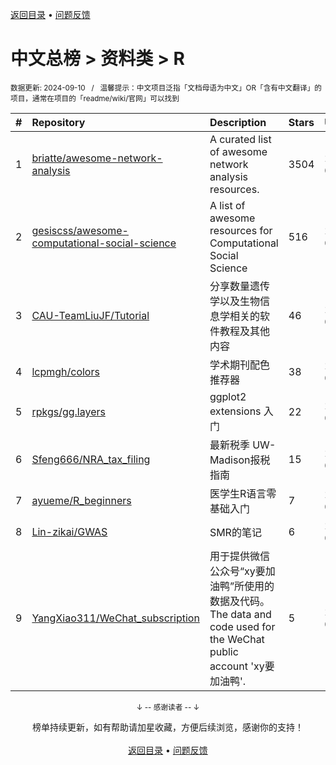 <a href="https://gitee.com/GrowingGit/GitHub-Chinese-Top-Charts#github中文排行榜">返回目录</a> • <a href="/content/docs/feedback.md">问题反馈</a>

# 中文总榜 > 资料类 > R
<sub>数据更新: 2024-09-10&nbsp;&nbsp;&nbsp;/&nbsp;&nbsp;&nbsp;温馨提示：中文项目泛指「文档母语为中文」OR「含有中文翻译」的项目，通常在项目的「readme/wiki/官网」可以找到</sub>

|#|Repository|Description|Stars|Updated|
|:-|:-|:-|:-|:-|
|1|[briatte/awesome-network-analysis](https://github.com/briatte/awesome-network-analysis)|A curated list of awesome network analysis resources.|3504|2024-06-13|
|2|[gesiscss/awesome-computational-social-science](https://github.com/gesiscss/awesome-computational-social-science)|A list of awesome resources for Computational Social Science|516|2024-08-11|
|3|[CAU-TeamLiuJF/Tutorial](https://github.com/CAU-TeamLiuJF/Tutorial)|分享数量遗传学以及生物信息学相关的软件教程及其他内容|46|2024-06-23|
|4|[lcpmgh/colors](https://github.com/lcpmgh/colors)|学术期刊配色推荐器|38|2024-04-06|
|5|[rpkgs/gg.layers](https://github.com/rpkgs/gg.layers)|ggplot2 extensions 入门|22|2024-09-04|
|6|[Sfeng666/NRA_tax_filing](https://github.com/Sfeng666/NRA_tax_filing)|最新税季 UW-Madison报税指南|15|2024-05-08|
|7|[ayueme/R_beginners](https://github.com/ayueme/R_beginners)|医学生R语言零基础入门|7|2024-07-27|
|8|[Lin-zikai/GWAS](https://github.com/Lin-zikai/GWAS)|SMR的笔记|6|2024-05-06|
|9|[YangXiao311/WeChat_subscription](https://github.com/YangXiao311/WeChat_subscription)|用于提供微信公众号“xy要加油鸭”所使用的数据及代码。The data and code used for the WeChat public account 'xy要加油鸭'.|5|2024-09-08|

<div align="center">
    <p><sub>↓ -- 感谢读者 -- ↓</sub></p>
    榜单持续更新，如有帮助请加星收藏，方便后续浏览，感谢你的支持！
</div>

<br/>

<div align="center"><a href="https://gitee.com/GrowingGit/GitHub-Chinese-Top-Charts#github中文排行榜">返回目录</a> • <a href="/content/docs/feedback.md">问题反馈</a></div>
